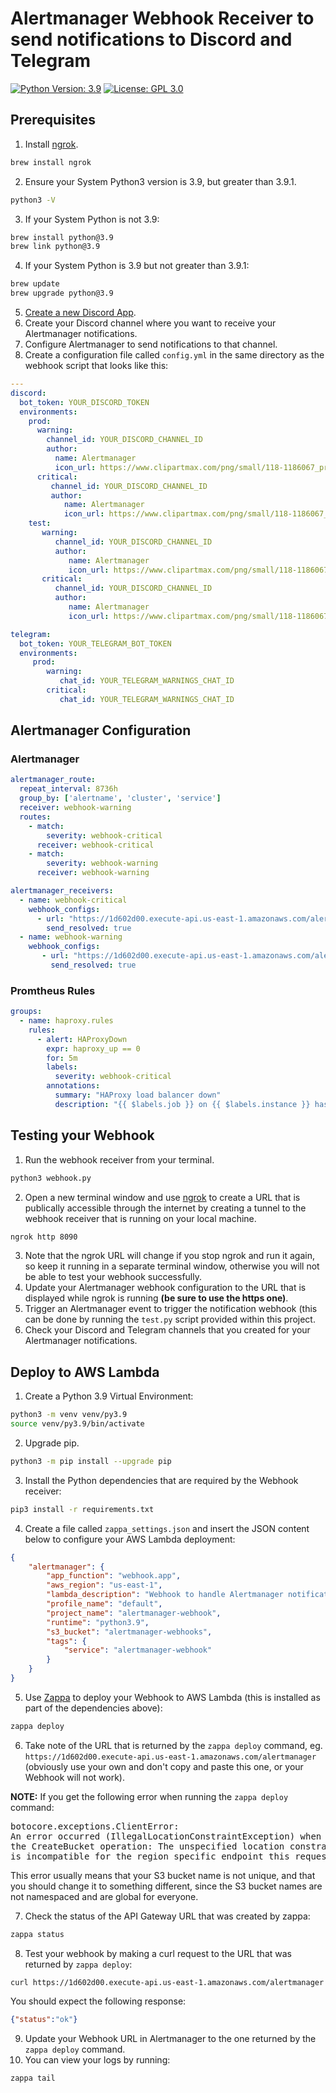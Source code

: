 # Alertmanager Webhook Receiver to send notifications to Discord and Telegram

[![Python Version: 3.9](
https://img.shields.io/badge/Python%20application-v3.9-blue
)](https://www.python.org/downloads/release/python-3913/)
[![License: GPL 3.0](
https://img.shields.io/github/license/ashleykleynhans/alertmanager-webhook
)](https://opensource.org/licenses/GPL-3.0)

## Prerequisites

1. Install [ngrok](https://ngrok.com/).
```bash
brew install ngrok
```
2. Ensure your System Python3 version is 3.9, but greater than 3.9.1.
```bash
python3 -V
```
3. If your System Python is not 3.9:
```bash
brew install python@3.9
brew link python@3.9
```
4. If your System Python is 3.9 but not greater than 3.9.1:
```bash
brew update
brew upgrade python@3.9
```
5. [Create a new Discord App](https://discord.com/developers/applications).
6. Create your Discord channel where you want to receive your
   Alertmanager notifications.
7. Configure Alertmanager to send notifications to that channel.
8. Create a configuration file called `config.yml` in the same directory
   as the webhook script that looks like this:
```yml
---
discord:
  bot_token: YOUR_DISCORD_TOKEN
  environments:
    prod:
      warning:
        channel_id: YOUR_DISCORD_CHANNEL_ID
        author:
          name: Alertmanager
          icon_url: https://www.clipartmax.com/png/small/118-1186067_prometheus-software-logo-prometheus-monitoring.png
      critical:
         channel_id: YOUR_DISCORD_CHANNEL_ID
         author:
            name: Alertmanager
            icon_url: https://www.clipartmax.com/png/small/118-1186067_prometheus-software-logo-prometheus-monitoring.png
    test:
       warning:
          channel_id: YOUR_DISCORD_CHANNEL_ID
          author:
             name: Alertmanager
             icon_url: https://www.clipartmax.com/png/small/118-1186067_prometheus-software-logo-prometheus-monitoring.png
       critical:
          channel_id: YOUR_DISCORD_CHANNEL_ID
          author:
             name: Alertmanager
             icon_url: https://www.clipartmax.com/png/small/118-1186067_prometheus-software-logo-prometheus-monitoring.png

telegram:
  bot_token: YOUR_TELEGRAM_BOT_TOKEN
  environments:
     prod:
        warning:
           chat_id: YOUR_TELEGRAM_WARNINGS_CHAT_ID
        critical:
           chat_id: YOUR_TELEGRAM_WARNINGS_CHAT_ID
```

## Alertmanager Configuration
### Alertmanager
```yaml
alertmanager_route:
  repeat_interval: 8736h
  group_by: ['alertname', 'cluster', 'service']
  receiver: webhook-warning
  routes:
    - match:
        severity: webhook-critical
      receiver: webhook-critical
    - match:
        severity: webhook-warning
      receiver: webhook-warning

alertmanager_receivers:
  - name: webhook-critical
    webhook_configs:
      - url: "https://1d602d00.execute-api.us-east-1.amazonaws.com/alertmanager/critical"
        send_resolved: true
  - name: webhook-warning
    webhook_configs:
       - url: "https://1d602d00.execute-api.us-east-1.amazonaws.com/alertmanager/warning"
         send_resolved: true
```
### Promtheus Rules
```yaml
groups:
  - name: haproxy.rules
    rules:
      - alert: HAProxyDown
        expr: haproxy_up == 0
        for: 5m
        labels:
          severity: webhook-critical
        annotations:
          summary: "HAProxy load balancer down"
          description: "{{ $labels.job }} on {{ $labels.instance }} has been down for 5 minutes."
```

## Testing your Webhook

1. Run the webhook receiver from your terminal.
```bash
python3 webhook.py
```
2. Open a new terminal window and use [ngrok](https://ngrok.com/) to create
a URL that is publically accessible through the internet by creating a tunnel
to the webhook receiver that is running on your local machine.
```bash
ngrok http 8090
```
3. Note that the ngrok URL will change if you stop ngrok and run it again,
   so keep it running in a separate terminal window, otherwise you will not
   be able to test your webhook successfully.
4. Update your Alertmanager webhook configuration to the URL that is displayed
while ngrok is running **(be sure to use the https one)**.
5. Trigger an Alertmanager event to trigger the notification webhook (this can
   be done by running the `test.py` script provided within this project.
6. Check your Discord and Telegram channels that you created for your Alertmanager
   notifications.

## Deploy to AWS Lambda

1. Create a Python 3.9 Virtual Environment:
```bash
python3 -m venv venv/py3.9
source venv/py3.9/bin/activate
```
2. Upgrade pip.
```bash
python3 -m pip install --upgrade pip
```
3. Install the Python dependencies that are required by the Webhook receiver:
```bash
pip3 install -r requirements.txt
```
4. Create a file called `zappa_settings.json` and insert the JSON content below
to configure your AWS Lambda deployment:
```json
{
    "alertmanager": {
        "app_function": "webhook.app",
        "aws_region": "us-east-1",
        "lambda_description": "Webhook to handle Alertmanager notifications",
        "profile_name": "default",
        "project_name": "alertmanager-webhook",
        "runtime": "python3.9",
        "s3_bucket": "alertmanager-webhooks",
        "tags": {
            "service": "alertmanager-webhook"
        }
    }
}
```
5. Use [Zappa](https://github.com/Zappa/Zappa) to deploy your Webhook
to AWS Lambda (this is installed as part of the dependencies above):
```bash
zappa deploy
```
6. Take note of the URL that is returned by the `zappa deploy` command,
eg. `https://1d602d00.execute-api.us-east-1.amazonaws.com/alertmanager`
   (obviously use your own and don't copy and paste this one, or your
Webhook will not work).

**NOTE:** If you get the following error when running the `zappa deploy` command:

<pre>
botocore.exceptions.ClientError:
An error occurred (IllegalLocationConstraintException) when calling
the CreateBucket operation: The unspecified location constraint
is incompatible for the region specific endpoint this request was sent to.
</pre>

This error usually means that your S3 bucket name is not unique, and that you
should change it to something different, since the S3 bucket names are not
namespaced and are global for everyone.

7. Check the status of the API Gateway URL that was created by zappa:
```bash
zappa status
```
8. Test your webhook by making a curl request to the URL that was returned
by `zappa deploy`:
```
curl https://1d602d00.execute-api.us-east-1.amazonaws.com/alertmanager
```
You should expect the following response:
```json
{"status":"ok"}
```
9. Update your Webhook URL in Alertmanager to the one returned by the
`zappa deploy` command.
10. You can view your logs by running:
```bash
zappa tail
```
